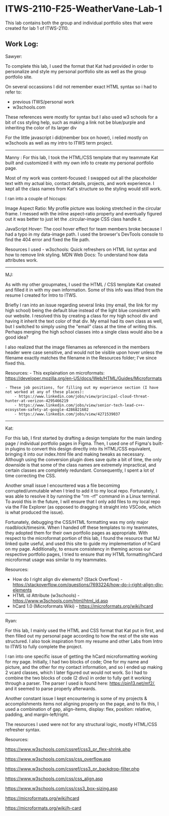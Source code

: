 # ITWS-2110-F25-WeatherVane-Lab-1

This lab contains both the group and individual portfolio sites that were created for lab 1 of ITWS-2110.

Work Log:
-----------------------------------------------
Sawyer:

To complete this lab, I used the format that Kat had provided in order to personalize and style my personal portfolio site as well as the group portfolio site.

On several occassions I did not remember exact HTML syntax so i had to refer to:
- previous ITWS/personal work
- w3schools.com 

These references were mostly for syntax but I also used w3 schools for a bit of css styling help, such as making a link not be blue/purple and inheriting the color of its larger div

For the little javascript i did(member box on hover), i relied mostly on w3schools as well as my intro to ITWS term project.

-----------------------------------------------

Manny : 
For this lab, I took the HTML/CSS template that my teammate Kat built and customized it with my own info to create my personal portfolio page.

Most of my work was content-focused: I swapped out all the placeholder text with my actual bio, contact details, projects, and work experience. I kept all the class names from Kat's structure so the styling would still work.

I ran into a couple of hiccups:

Image Aspect Ratio: My profile picture was looking stretched in the circular frame. I messed with the inline aspect-ratio property and eventually figured out it was better to just let the .circular-image CSS class handle it.

JavaScript Hover: The cool hover effect for team members broke because I had a typo in my data-image path. I used the browser's DevTools console to find the 404 error and fixed the file path.


Resources I used - w3schools: Quick refreshers on HTML list syntax and how to remove link styling.
MDN Web Docs: To understand how data attributes work.

-----------------------------------------------

MJ: 

As with my other groupmates, I used the HTML / CSS template Kat created and filled it in with my own information. Some of this info was lifted from the resume I created for Intro to ITWS. 

Briefly I ran into an issue regarding several links (my email, the link for my high school) being the default blue instead of the light blue consistent with our website. I resolved this by creating a class for my high school div and having it inherit the text color of that div. My email had its own class as well, but I switched to simply using the "email" class at the time of writing this. Perhaps merging the high school classes into a single class would also be a good idea?

I also realized that the image filenames as referenced in the members header were case sensitive, and would not be visible upon hover unless the filename exactly matches the filename in the Resources folder; I've since fixed this.

Resources:
    - This explaination on microformats: https://developer.mozilla.org/en-US/docs/Web/HTML/Guides/Microformats

    - These job positions, for filling out my experience section (I have not worked at any of these places):
        - https://www.linkedin.com/jobs/view/principal-cloud-threat-hunter-at-verizon-4295466219
        - https://www.linkedin.com/jobs/view/senior-tech-lead-c++-ecosystem-safety-at-google-4286821602
        - https://www.linkedin.com/jobs/view/4271539037

-----------------------------------------------

Kat: 

For this lab, I first started by drafting a design template for the main landing page / individual portfolio pages in Figma. Then, I used one of Figma's built-in plugins to convert this design directly into its HTML/CSS equivalent, bringing it into our index.html file and making tweaks as necessary. Although using the conversion plugin does save quite a bit of time, the only downside is that some of the class names are extremely impractical, and certain classes are completely redundant. Consequently, I spent a lot of time correcting the CSS.

Another small issue I encountered was a file becomimg corrupted/unmutable when I tried to add it to my local repo. Fortunately, I was able to resolve it by running the "rm -rf" command in a Linux terminal. To avoid this in the future, I will ensure that I only add files to my local repo via the File Explorer (as opposed to dragging it straight into VSCode, which is what produced the issue).

Fortunately, debugging the CSS/HTML formatting was my only major roadblock/timesink. When I handed off these templates to my teammates, they adopted them for their own portfolio pages as appropriate. With respect to the microformat portion of this lab, I found the resource that MJ linked quite useful, and used this site to guide my implementation of hCard on my page. Additionally, to ensure consistency in theming across our respective portfolio pages, I tried to ensure that my HTML formatting/hCard microformat usage was similar to my teammates.

Resources:
- How do I right align div elements? (Stack Overflow) - https://stackoverflow.com/questions/7693224/how-do-i-right-align-div-elements
- HTML id Attribute (w3schools) - https://www.w3schools.com/html/html_id.asp
- hCard 1.0 (Microformats Wiki) - https://microformats.org/wiki/hcard
-----------------------------------------------

Ryan:

For this lab, I mainly used the HTML and CSS format that Kat put in first, and then filled out my personal page according to how the rest of the site was structured. I also took inspiration from my resume and other Labs from Intro to ITWS to fully complete the project. 

I ran into one specific issue of getting the hCard microformatting working for my page. Initially, I had two blocks of code; One for my name and picture, and the other for my contact information, and so I ended up making 2 vcard classes, which I later figured out would not work. So I had to combine the two blocks of code (2 divs) in order to fully get it working through a parser. The parser I used is found here: https://pin13.net/mf2/, and it seemed to parse properly afterwards. 

Another constant issue I kept encountering is some of my projects & accomplishments items not aligning properly on the page, and to fix this, I used a combination of gap, align-items, display: flex, position: relative, padding, and margin-left/right.

The resources I used were not for any structural logic, mostly HTML/CSS refresher syntax.

Resources:

https://www.w3schools.com/cssref/css3_pr_flex-shrink.php

https://www.w3schools.com/css/css_overflow.asp

https://www.w3schools.com/cssref/css3_pr_backdrop-filter.php

https://www.w3schools.com/css/css_align.asp

https://www.w3schools.com/css/css3_box-sizing.asp

https://microformats.org/wiki/hcard

https://microformats.org/wiki/h-card
